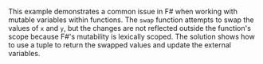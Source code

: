 This example demonstrates a common issue in F# when working with mutable variables within functions.  The `swap` function attempts to swap the values of `x` and `y`, but the changes are not reflected outside the function's scope because F#'s mutability is lexically scoped.  The solution shows how to use a tuple to return the swapped values and update the external variables.